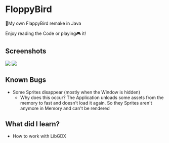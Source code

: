 # FloppyBird
🐧My own FlappyBird remake in Java

Enjoy reading the Code or playing🎮 it!

## Screenshots
![](https://i.imgur.com/488sihJ.png)
![](https://i.imgur.com/galkyU8.png)

## Known Bugs
* Some Sprites disappear (mostly when the Window is hidden)
  * Why does this occur? 
    The Application unloads some assets from the memory to fast and doesn't load it again. So they Sprites aren't anymore in Memory and can't be rendered


## What did I learn?
* How to work with LibGDX
